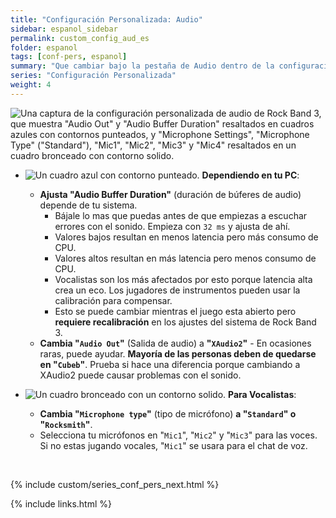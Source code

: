 ```yaml
---
title: "Configuración Personalizada: Audio"
sidebar: espanol_sidebar
permalink: custom_config_aud_es
folder: espanol
tags: [conf-pers, espanol]
summary: "Que cambiar bajo la pestaña de Audio dentro de la configuración personalizada de RPCS3"
series: "Configuración Personalizada"
weight: 4
---
```


![Una captura de la configuración personalizada de audio de Rock Band 3, que muestra "Audio Out" y "Audio Buffer Duration" resaltados en cuadros azules con contornos punteados, y "Microphone Settings", "Microphone Type" ("Standard"), "Mic1", "Mic2", "Mic3" y "Mic4" resaltados en un cuadro bronceado con contorno solido.](https://carlmylo.github.io/rb3-pc/images/cust/audio.png "Audio")

* ![Un cuadro azul con contorno punteado.](https://carlmylo.github.io/rb3-pc/images/cust/smallblue.png "Cuadro azul") **Dependiendo en tu PC**: 
	* **Ajusta "Audio Buffer Duration"** (duración de búferes de audio) depende de tu sistema.
		* Bájale lo mas que puedas antes de que empiezas a escuchar errores con el sonido. Empieza con `32 ms` y ajusta de ahí. 
		* Valores bajos resultan en menos latencia pero más consumo de CPU.
		* Valores altos resultan en más latencia pero menos consumo de CPU.
		* Vocalistas son los más afectados por esto porque latencia alta crea un eco. Los jugadores de instrumentos pueden usar la calibración para compensar.
		* Esto se puede cambiar mientras el juego esta abierto pero **requiere recalibración** en los ajustes del sistema de Rock Band 3.
	* **Cambia "`Audio Out`"** (Salida de audio) a **"`XAudio2`"** - En ocasiones raras, puede ayudar. **Mayoría de las personas deben de quedarse en "`Cubeb`"**. Prueba si hace una diferencia porque cambiando a XAudio2 puede causar problemas con el sonido.

* ![Un cuadro bronceado con un contorno solido.](https://carlmylo.github.io/rb3-pc/images/cust/smalltan.png "Cuadro bronceado") **Para Vocalistas**: 
	* **Cambia "`Microphone type`"** (tipo de micrófono) **a "`Standard`" o "`Rocksmith`"**.
	* Selecciona tu micrófonos en "`Mic1`", "`Mic2`" y "`Mic3`" para las voces. Si no estas jugando vocales, "`Mic1`" se usara para el chat de voz.

<br/>

{% include custom/series_conf_pers_next.html %}

{% include links.html %}
